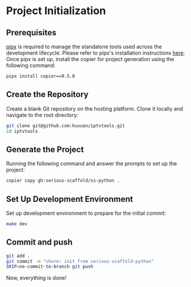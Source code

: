# Project Initialization

## Prerequisites

[pipx](https://pipx.pypa.io/) is required to manage the standalone tools used across the development lifecycle.
Please refer to pipx's installation instructions [here](https://pipx.pypa.io/stable/installation/).
Once pipx is set up, install the copier for project generation using the following command:

```bash
pipx install copier==9.5.0
```

## Create the Repository

Create a blank Git repository on the hosting platform. Clone it locally and navigate to the root directory:

```bash
git clone git@github.com:huxuan/iptvtools.git
cd iptvtools
```

## Generate the Project

Running the following command and answer the prompts to set up the project:

```bash
copier copy gh:serious-scaffold/ss-python .
```

## Set Up Development Environment

Set up development environment to prepare for the initial commit:

```bash
make dev
```

## Commit and push

```bash
git add .
git commit -m "chore: init from serious-scaffold-python"
SKIP=no-commit-to-branch git push
```

Now, everything is done!
